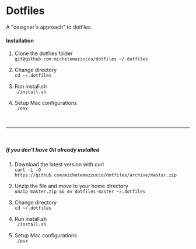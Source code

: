 # Dotfiles

A "designer's approach" to dotfiles.

#### Installation

1. Clone the dotfiles folder<br/>
`git@github.com:michelemazzucco/dotfiles ~/.dotfiles`

2. Change directory<br/>
`cd ~/.dotfiles`

3. Run install.sh<br/>
`./install.sh`

4. Setup Mac configurations<br/>
`./osx`

&nbsp;
***
&nbsp;

##### If you don't have Git already installed

1. Download the latest version with curl<br/>
`curl -L -O https://github.com/michelemazzucco/dotfiles/archive/master.zip`

2. Unzip the file and move to your home directory<br/>
`unzip master.zip && mv dotfiles-master ~/.dotfiles`

3. Change directory<br/>
`cd ~/.dotfiles`

4. Run install.sh<br/>
`./install.sh`

5. Setup Mac configurations<br/>
`./osx`
